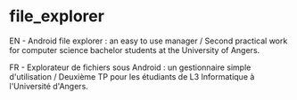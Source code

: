 # file_explorer

EN - Android file explorer : an easy to use manager / Second practical work for computer science bachelor students at the University of Angers.

FR - Explorateur de fichiers sous Android : un gestionnaire simple d'utilisation / Deuxième TP pour les étudiants de L3 Informatique à l'Université d'Angers.
